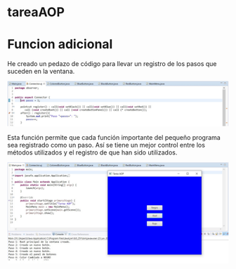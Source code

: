 # tareaAOP

# Funcion adicional

He creado un pedazo de código para llevar un registro de los pasos que suceden en la ventana.

![Código](/screenshots/cod-aop.jpg)

Esta función permite que cada función importante del pequeño programa sea registrado como un paso. 
Así se tiene un mejor control entre los métodos utilizados y el registro de que han sido utilizados.

![Consola](/screenshots/funcion-basica.jpg)